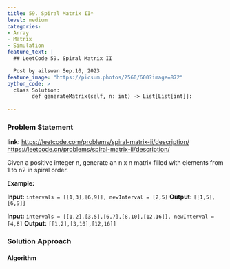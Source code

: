```yaml
---
title: 59. Spiral Matrix II*
level: medium
categories:
- Array
- Matrix
- Simulation
feature_text: |
  ## LeetCode 59. Spiral Matrix II

  Post by ailswan Sep.10, 2023
feature_image: "https://picsum.photos/2560/600?image=872"
python_code: >
  class Solution:
        def generateMatrix(self, n: int) -> List[List[int]]:
        
---
```


### Problem Statement
**link:**
https://leetcode.com/problems/spiral-matrix-ii/description/
https://leetcode.cn/problems/spiral-matrix-ii/description/

Given a positive integer n, generate an n x n matrix filled with elements from 1 to n2 in spiral order.

**Example:**

**Input:** `intervals = [[1,3],[6,9]], newInterval = [2,5]`
**Output:** `[[1,5],[6,9]]`

**Input:** `intervals = [[1,2],[3,5],[6,7],[8,10],[12,16]], newInterval = [4,8]`
**Output:** `[[1,2],[3,10],[12,16]]`

### Solution Approach
 
 

#### Algorithm
 